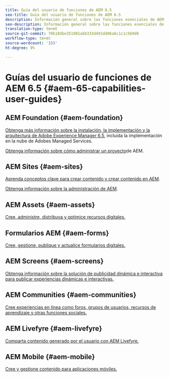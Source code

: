 ```yaml
---
title: Guía del usuario de funciones de AEM 6.5
seo-title: Guía del usuario de funciones de AEM 6.5
description: Información general sobre las funciones esenciales de AEM 6.5
seo-description: Información general sobre las funciones esenciales de AEM 6.5
translation-type: tm+mt
source-git-commit: 70b18dbe351901abb333d491dd06a6c1c1c569d6
workflow-type: tm+mt
source-wordcount: '153'
ht-degree: 9%

---
```



# Guías del usuario de funciones de AEM 6.5 {#aem-65-capabilities-user-guides}

## AEM Foundation {#aem-foundation}

[Obtenga más información sobre la instalación, la implementación y la arquitectura de Adobe Experience Manager 6.5](/help/sites-deploying/home.md), incluida la implementación en la nube de Adobes Managed Services.

[Obtenga información sobre cómo administrar un proyecto](/help/managing/home.md)de AEM.

## AEM Sites {#aem-sites}

[Aprenda conceptos clave para crear contenido y crear contenido en AEM](/help/sites-authoring/home.md).

[Obtenga información sobre la administración de AEM](/help/sites-administering/home.md).

## AEM Assets {#aem-assets}

[Cree, administre, distribuya y optimice recursos digitales.](/help/assets/home.md)

## Formularios AEM {#aem-forms}

[Cree, gestione, publique y actualice formularios digitales.](/help/forms/home.md)

## AEM Screens {#aem-screens}

[Obtenga información sobre la solución de publicidad dinámica e interactiva para publicar experiencias dinámicas e interactivas.](https://docs.adobe.com/content/help/en/experience-manager-screens/user-guide/aem-screens-introduction.html)

## AEM Communities {#aem-communities}

[Cree experiencias en línea como foros, grupos de usuarios, recursos de aprendizaje y otras funciones sociales.](/help/communities/home.md)

## AEM Livefyre {#aem-livefyre}

[Comparta contenido generado por el usuario con AEM Livefyre.](https://docs.adobe.com/content/help/en/livefyre/using/home.html)

## AEM Mobile {#aem-mobile}

[Cree y gestione contenido para aplicaciones móviles.](/help/mobile/home.md)
